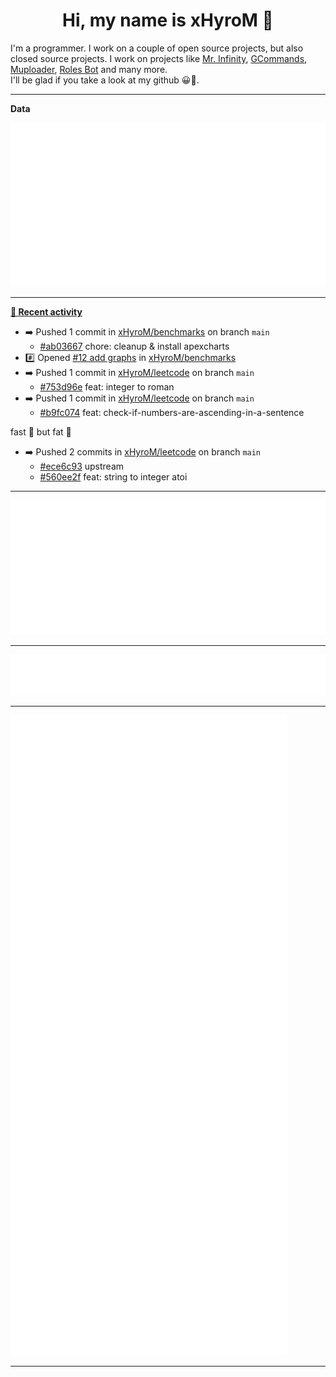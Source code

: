 <p align="center">
    <!-- <img src="https://avatars.githubusercontent.com/u/56601352" width="192" alt="hyro's pfp" /> -->
    <h1 align="center">Hi, my name is xHyroM 👋</h1>
</p>

I'm a programmer. I work on a couple of open source projects, but also closed source projects. I work on projects like [Mr. Infinity](https://discord.com/oauth2/authorize?client_id=720321585625694239&scope=bot%20applications.commands&permissions=8&redirect_uri=https://blobs.gq/imanager&prompt=consent&response_type=code), [GCommands](https://github.com/Garlic-Team/GCommands), [Muploader](https://github.com/xHyroM/Muploader), [Roles Bot](https://github.com/xHyroM/roles-bot) and many more.  
I'll be glad if you take a look at my github 😀👀.

___
**Data**

<img src="https://github.com/xHyroM/xHyroM/blob/master/.cache/base.svg">

___

**[📰 Recent activity](https://github.com/xHyroM)**
* ➡️ Pushed 1 commit in [xHyroM/benchmarks](https://github.com/xHyroM/benchmarks) on branch `main`
  * [#ab03667](https://github.com/xHyroM/benchmarks/commit/ab03667) chore: cleanup &amp; install apexcharts
* #️⃣ Opened [#12 add graphs](https://github.com/xHyroM/benchmarks/issues/12) in [xHyroM/benchmarks](https://github.com/xHyroM/benchmarks)
* ➡️ Pushed 1 commit in [xHyroM/leetcode](https://github.com/xHyroM/leetcode) on branch `main`
  * [#753d96e](https://github.com/xHyroM/leetcode/commit/753d96e) feat: integer to roman
* ➡️ Pushed 1 commit in [xHyroM/leetcode](https://github.com/xHyroM/leetcode) on branch `main`
  * [#b9fc074](https://github.com/xHyroM/leetcode/commit/b9fc074) feat: check-if-numbers-are-ascending-in-a-sentence

fast 🚀 but fat 🥩
* ➡️ Pushed 2 commits in [xHyroM/leetcode](https://github.com/xHyroM/leetcode) on branch `main`
  * [#ece6c93](https://github.com/xHyroM/leetcode/commit/ece6c93) upstream
  * [#560ee2f](https://github.com/xHyroM/leetcode/commit/560ee2f) feat: string to integer atoi


___

<img src="https://github.com/xHyroM/xHyroM/blob/master/.cache/isocalendar.svg">

___

<img src="https://github.com/xHyroM/xHyroM/blob/master/.cache/languages.svg">

___

<img src="https://github.com/xHyroM/xHyroM/blob/master/.cache/achievements.svg">

___
